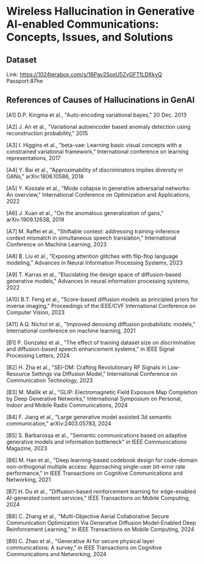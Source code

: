 # Wireless Hallucination in Generative AI-enabled Communications: Concepts, Issues, and Solutions
## Dataset
Link: https://1024terabox.com/s/18Pav2SoxU5ZyGFTfLDXkyQ Passport:87he 

## References of Causes of Hallucinations in GenAI
[A1] D.P. Kingma et al., "Auto-encoding variational bayes," 20 Dec. 2013

[A2] J. An et al., "Variational autoencoder based anomaly detection using reconstruction probability," 2015

[A3] I. Higgins et al., "beta-vae: Learning basic visual concepts with a constrained variational framework," International conference on learning representations, 2017

[A4] Y. Bai et al., "Approximability of discriminators implies diversity in GANs," arXiv:1806.10586, 2018

[A5] Y. Kossale et al., "Mode collapse in generative adversarial networks: An overview," International Conference on Optimization and Applications, 2022

[A6] J. Xuan et al., "On the anomalous generalization of gans," arXiv:1909.12638, 2019

[A7] M. Raffel et al., "Shiftable context: addressing training-inference context mismatch in simultaneous speech translation," International Conference on Machine Learning, 2023

[A8] B. Liu et al., "Exposing attention glitches with flip-flop language modeling," Advances in Neural Information Processing Systems, 2023

[A9] T. Karras et al., "Elucidating the design space of diffusion-based generative models," Advances in neural information processing systems, 2022

[A10] B.T. Feng et al., "Score-based diffusion models as principled priors for inverse imaging," Proceedings of the IEEE/CVF International Conference on Computer Vision, 2023

[A11] A.Q. Nichol et al., "Improved denoising diffusion probabilistic models," International conference on machine learning, 2021

[B1] P. Gonzalez et al., "The effect of training dataset size on discriminative and diffusion-based speech enhancement systems," in IEEE Signal Processing Letters, 2024

[B2] H. Zha et al., "SEI-DM: Crafting Revolutionary RF Signals in Low-Resource Settings via Diffusion Model," International Conference on Communication Technology, 2023

[B3] M. Mallik et al., "GLIP: Electromagnetic Field Exposure Map Completion by Deep Generative Networks," International Symposium on Personal, Indoor and Mobile Radio Communications, 2024

[B4] F. Jiang et al., "Large generative model assisted 3d semantic communication," arXiv:2403.05783, 2024

[B5] S. Barbarossa et al., "Semantic communications based on adaptive generative models and information bottleneck" in IEEE Communications Magazine, 2023

[B6] M. Han et al., "Deep learning-based codebook design for code-domain non-orthogonal multiple access: Approaching single-user bit-error rate performance," in IEEE Transactions on Cognitive Communications and Networking, 2021

[B7] H. Du et al., "Diffusion-based reinforcement learning for edge-enabled AI-generated content services," IEEE Transactions on Mobile Computing, 2024

[B8] C. Zhang et al., "Multi-Objective Aerial Collaborative Secure Communication Optimization Via Generative Diffusion Model-Enabled Deep Reinforcement Learning," in IEEE Transactions on Mobile Computing, 2024

[B9] C. Zhao et al., "Generative AI for secure physical layer communications: A survey," in IEEE Transactions on Cognitive Communications and Networking, 2024
